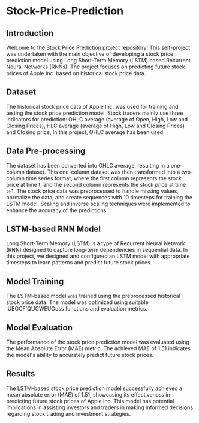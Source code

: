 # Stock-Price-Prediction

## Introduction
Welcome to the Stock Price Prediction project repository! This self-project was undertaken with the main objective of developing a stock price prediction model using Long Short-Term Memory (LSTM) based Recurrent Neural Networks (RNNs). The project focuses on predicting future stock prices of Apple Inc. based on historical stock price data.

## Dataset
The historical stock price data of Apple Inc. was used for training and testing the stock price prediction model.
Stock traders mainly use three indicators for prediction: OHLC average (average of Open, High, Low and Closing Prices), HLC average (average of High, Low and Closing Prices) and Closing price, In this project, OHLC average has been used.

## Data Pre-processing
 The dataset has been converted into OHLC average, resulting in a one-column dataset. This one-column dataset was then transformed into a two-column time series format, where the first column represents the stock price at time t, and the second column represents the stock price at time t+1. The stock price data was preprocessed to handle missing values, normalize the data, and create sequences with 10 timesteps for training the LSTM model. Scaling and inverse scaling techniques were implemented to enhance the accuracy of the predictions.

## LSTM-based RNN Model
Long Short-Term Memory (LSTM) is a type of Recurrent Neural Network (RNN) designed to capture long-term dependencies in sequential data. In this project, we designed and configured an LSTM model with appropriate timesteps to learn patterns and predict future stock prices.

## Model Training
The LSTM-based model was trained using the preprocessed historical stock price data. The model was optimized using suitable lUEOCF'QUGWEUOoss functions and evaluation metrics.

## Model Evaluation
The performance of the stock price prediction model was evaluated using the Mean Absolute Error (MAE) metric. The achieved MAE of 1.51 indicates the model's ability to accurately predict future stock prices.

## Results
The LSTM-based stock price prediction model successfully achieved a mean absolute error (MAE) of 1.51, showcasing its effectiveness in predicting future stock prices of Apple Inc. This model has potential implications in assisting investors and traders in making informed decisions regarding stock trading and investment strategies.
